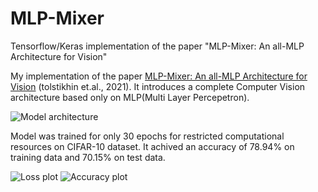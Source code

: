 # MLP-Mixer
Tensorflow/Keras implementation of the paper "MLP-Mixer: An all-MLP Architecture for Vision"

My implementation of the paper [MLP-Mixer: An all-MLP Architecture for Vision](https://arxiv.org/abs/2105.01601) (tolstikhin et.al., 2021). It introduces a complete Computer Vision architecture based only on MLP(Multi Layer Percepetron).

![Model architecture](https://github.com/old-school-kid/MLP-Mixer/blob/main/images/MLP%20mixer.png "Model architecture")

Model was trained for only 30 epochs for restricted computational resources on CIFAR-10 dataset. It achived an accuracy of 78.94% on training data and 70.15% on test data.

![Loss plot](https://github.com/old-school-kid/MLP-Mixer/blob/main/images/loss%20mlp%20mixer.png "loss plot") ![Accuracy plot](https://github.com/old-school-kid/MLP-Mixer/blob/main/images/accuracy%20mlp%20mixer.png "Accuracy plot")
